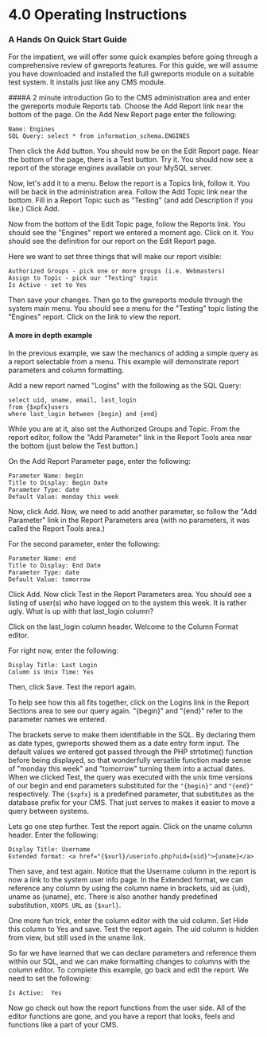 # 4.0 Operating Instructions

### A Hands On Quick Start Guide
For the impatient, we will offer some quick examples before going through a comprehensive review of gwreports features. For this guide, we will assume you have downloaded and installed the full gwreports module on a suitable test system. It installs just like any CMS module.

####A 2 minute introduction
Go to the CMS administration area and enter the gwreports module Reports tab. Choose the Add Report link near the bottom of the page. On the Add New Report page enter the
following:
```
Name: Engines
SQL Query: select * from information_schema.ENGINES
```
Then click the Add button. You should now be on the Edit Report page. Near the bottom of the page, there is a Test button. Try it. You should now see a report of the storage engines available on your MySQL server.

Now, let's add it to a menu. Below the report is a Topics link, follow it. You will be back in the administration area. Follow the Add Topic link near the bottom. Fill in a Report Topic such as "Testing" (and add Description if you like.) Click Add.

Now from the bottom of the Edit Topic page, follow the Reports link. You should see the "Engines" report we entered a moment ago. Click on it. You should see the definition for our report on the Edit Report page.

Here we want to set three things that will make our report visible:
```
Authorized Groups - pick one or more groups (i.e. Webmasters)
Assign to Topic - pick our "Testing" topic
Is Active - set to Yes
```
Then save your changes. Then go to the gwreports module through the system main menu.
You should see a menu for the "Testing" topic listing the "Engines" report. Click on the link to view the report.

#### A more in depth example

In the previous example, we saw the mechanics of adding a simple query as a report
selectable from a menu. This example will demonstrate report parameters and column
formatting.

Add a new report named "Logins" with the following as the SQL Query:
```
select uid, uname, email, last_login
from {$xpfx}users
where last_login between {begin} and {end}
```
While you are at it, also set the Authorized Groups and Topic. From the report editor, follow the "Add Parameter" link in the Report Tools area near the bottom (just below the Test button.)

On the Add Report Parameter page, enter the following:
```
Parameter Name: begin
Title to Display: Begin Date
Parameter Type: date
Default Value: monday this week
```
Now, click Add. Now, we need to add another parameter, so follow the "Add Parameter" link in the Report Parameters area (with no parameters, it was called the Report Tools area.)

For the second parameter, enter the following:

```
Parameter Name: end
Title to Display: End Date
Parameter Type: date
Default Value: tomorrow
```
Click Add. Now click Test in the Report Parameters area. You should see a listing of user(s) who have logged on to the system this week. It is rather ugly. What is up with that last_login column?

Click on the last_login column header. Welcome to the Column Format editor. 

For right now, enter the following:
```
Display Title: Last Login
Column is Unix Time: Yes
```
Then, click Save. Test the report again.

To help see how this all fits together, click on the Logins link in the Report Sections area to see our query again. "{begin}" and "{end}" refer to the parameter names we entered. 

The brackets serve to make them identifiable in the SQL. By declaring them as date types, gwreports showed them as a date entry form input. The default values we entered got passed through the PHP strtotime() function before being displayed, so that wonderfully versatile function made sense of "monday this week" and "tomorrow" turning them into a actual dates. When we clicked Test, the query was executed with the unix time versions of our begin and end parameters substituted for the ```"{begin}"``` and ```"{end}"``` respectively. The ```{$xpfx}``` is a predefined parameter, that substitutes as the database prefix for your CMS. That just serves
to makes it easier to move a query between systems.

Lets go one step further. Test the report again. Click on the uname column header. Enter the following:
```
Display Title: Username
Extended format: <a href="{$xurl}/userinfo.php?uid={uid}">{uname}</a>
```
Then save, and test again. Notice that the Username column in the report is now a link to the system user info page. In the Extended format, we can reference any column by using the column name in brackets, uid as {uid}, uname as {uname}, etc. There is also another handy predefined substitution, ```XOOPS_URL``` as ```{$xurl}```.

One more fun trick, enter the column editor with the uid column. Set Hide this column to Yes and save. Test the report again. The uid column is hidden from view, but still used in the uname link.

So far we have learned that we can declare parameters and reference them within our SQL, and we can make formatting changes to columns with the column editor. To complete this example, go back and edit the report. We need to set the following:
```
Is Active:  Yes 
```
Now go check out how the report functions from the user side. All of the editor functions are gone, and you have a report that looks, feels and functions like a part of your CMS.


